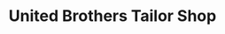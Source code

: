 ---
title: "United Brothers Tailor Shop"
url: /voinjama/united-brothers-tailor-shop/
shop: tailor
---